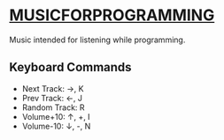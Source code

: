 
# [MUSICFORPROGRAMMING](http://musicforprogramming.disktree.net/)

Music intended for listening while programming.


## Keyboard Commands
 - Next Track: →, K
 - Prev Track: ←, J
 - Random Track: R
 - Volume+10: ↑, +, I
 - Volume-10: ↓, -, N
